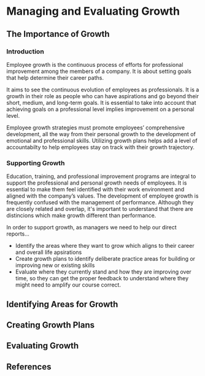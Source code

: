 # Managing and Evaluating Growth

## The Importance of Growth

### Introduction
Employee growth is the continuous process of efforts for professional improvement among the members of a company. It is about setting goals that help determine their career paths.

It aims to see the continuous evolution of employees as professionals. It is a growth in their role as people who can have aspirations and go beyond their short, medium, and long-term goals. It is essential to take into account that achieving goals on a professional level implies improvement on a personal level.

Employee growth strategies must promote employees’ comprehensive development, all the way from their personal growth to the development of emotional and professional skills.  Utilizing growth plans helps add a level of accountabilty to help employees stay on track with their growth trajectory.

### Supporting Growth

Education, training, and professional improvement programs are integral to support the professional and personal growth needs of employees. It is essential to make them feel identified with their work environment and aligned with the company’s values.  The development of employee growth is frequently confused with the management of performance. Although they are closely related and overlap, it's important to understand that there are distincions which make growth different than performance.

In order to support growth, as managers we need to help our direct reports...
* Identify the areas where they want to grow which aligns to their career and overall life apsirations
* Create growth plans to identify deliberate practice areas for building or improving new or existing skills
* Evaluate where they currently stand and how they are improving over time, so they can get the proper feedback to understand where they might need to amplify our course correct.

## Identifying Areas for Growth

## Creating Growth Plans

## Evaluating Growth

## References